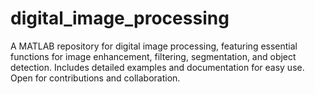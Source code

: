 # digital_image_processing
 A MATLAB repository for digital image processing, featuring essential functions for image enhancement, filtering, segmentation, and object detection. Includes detailed examples and documentation for easy use. Open for contributions and collaboration.
